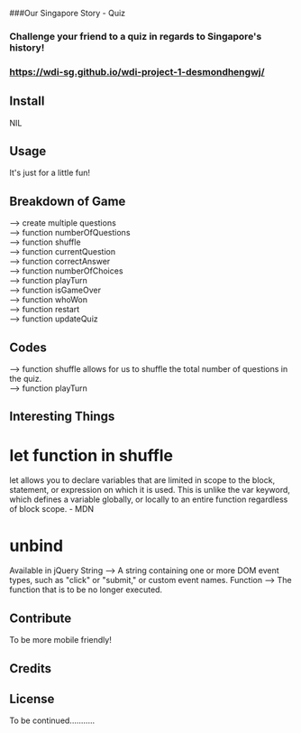 ###Our Singapore Story - Quiz

### Challenge your friend to a quiz in regards to Singapore's history!

### https://wdi-sg.github.io/wdi-project-1-desmondhengwj/


## Install

NIL

## Usage

It's just for a little fun!

## Breakdown of Game

--> create multiple questions <br />
--> function numberOfQuestions <br />
--> function shuffle <br />
--> function currentQuestion <br />
--> function correctAnswer <br />
--> function numberOfChoices <br />
--> function playTurn <br />
--> function isGameOver <br />
--> function whoWon <br />
--> function restart <br />
--> function updateQuiz <br />

## Codes

--> function shuffle allows for us to shuffle the total number of questions in the quiz. <br />
--> function playTurn <br />

## Interesting Things

# let function in shuffle

let allows you to declare variables that are limited in scope to the block, statement, or expression on which it is used. This is unlike the var keyword, which defines a variable globally, or locally to an entire function regardless of block scope. - MDN

# unbind 

Available in jQuery
String --> A string containing one or more DOM event types, such as "click" or "submit," or custom event names.
Function --> The function that is to be no longer executed.



## Contribute

To be more mobile friendly!


## Credits

## License



To be continued...........




